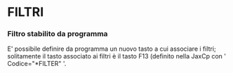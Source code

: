 # FILTRI

### Filtro stabilito da programma

E' possibile definire da programma un nuovo tasto a cui associare i filtri; solitamente il tasto associato ai filtri è il tasto F13 (definito nella JaxCp con ' Codice="*FILTER" '.












